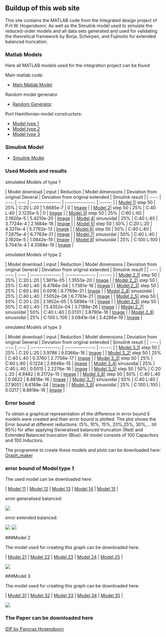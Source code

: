 ## Buildup of this web site

This site contains the MATLAB code from the Integrated design project of P.H.W. Hogendoorn. As well as the Simulink model used to simulate the reduced-order models and all data sets generated and used for validating the theoretical framework by Borja, Scherpen, and Fujimoto for extended balanced truncation.

### Matlab Models

Here all MATLAB models used for the integration project can be found

Main matlab code:
- [Main Matlab Model](https://github.com/PHW-H/IDP_extended_balanced_truncation/raw/main/RLC_system_Pancras_version.mat)

Random model generator
- [Random Generator](https://github.com/PHW-H/IDP_extended_balanced_truncation/raw/main/Random_model_generator.mat)

Port Hamiltonian model constructors:
- [Model type 1](https://github.com/PHW-H/IDP_extended_balanced_truncation/raw/main/Modeltype41.mat)
- [Model type 2](https://github.com/PHW-H/IDP_extended_balanced_truncation/raw/main/Modeltype42.mat)
- [Model type 3](https://github.com/PHW-H/IDP_extended_balanced_truncation/raw/main/Modeltype43.mat)


### Simulink Model 

- [Simulink Model](balanced_modelreduction_rlc.slx)

### Used Models and results

simulated Models of type 1

| Model download | input | Reduction |  Model dimensions | Deviation from original General | Deviation from original extended | Simulink result |
| :---: | :---: | :---: | :--------------: | :--------------: | :-----: |
| [Model 1](https://github.com/PHW-H/IDP_extended_balanced_truncation/raw/main/Model_1.mat)| step 50 | 25% | C:20 L:20 | 1.6685e-7 | 0 | [Image](https://github.com/PHW-H/IDP_extended_balanced_truncation/raw/main/Model_1.png) |
| [Model 2](https://github.com/PHW-H/IDP_extended_balanced_truncation/raw/main/Model_2.mat)| step 50 | 25% | C:40 L:40 | 2.1235e-5 | 0 | [Image](https://github.com/PHW-H/IDP_extended_balanced_truncation/raw/main/Model_2.png) |
| [Model 3](https://github.com/PHW-H/IDP_extended_balanced_truncation/raw/main/Model_3.mat)| step 50 | 25% | C:60 L:60 | 2.1920e-5 | 5.4210e-20 | [Image](https://github.com/PHW-H/IDP_extended_balanced_truncation/raw/main/Model_3.png) |
| [Model 4](https://github.com/PHW-H/IDP_extended_balanced_truncation/raw/main/Model_4.mat)| sinusoidal | 25% | C:40 L:40 | 3.7724e-4 | 2.1684e-18 | [Image](https://github.com/PHW-H/IDP_extended_balanced_truncation/raw/main/Model_4.png) |
| [Model 5](https://github.com/PHW-H/IDP_extended_balanced_truncation/raw/main/Model_5.mat)| step 50 | 50% | C:20 L:20 | 4.3211e-4 | 5.7762e-13 | [Image](https://github.com/PHW-H/IDP_extended_balanced_truncation/raw/main/Model_5.png) |
| [Model 6](https://github.com/PHW-H/IDP_extended_balanced_truncation/raw/main/Model_6.mat)| step 50 | 50% | C:40 L:40 | 7.2875e-4 | 6.7763e-21 | [Image](https://github.com/PHW-H/IDP_extended_balanced_truncation/raw/main/Model_6.png) |
| [Model 7](https://github.com/PHW-H/IDP_extended_balanced_truncation/raw/main/Model_7.mat)| sinusoidal | 50% | C:40 L:40 | 2.1920e-5 | 1.0842e-19 | [Image](https://github.com/PHW-H/IDP_extended_balanced_truncation/raw/main/Model_7.png) |
| [Model 8](https://github.com/PHW-H/IDP_extended_balanced_truncation/raw/main/Model_8.mat)| sinusoidal | 25% | C:100 L:100 | 5.7047e-4 | 4.3368e-19 | [Image](https://github.com/PHW-H/IDP_extended_balanced_truncation/raw/main/Model_8.png) |

simulated Models of type 2

| Model download | input | Reduction |  Model dimensions | Deviation from original General | Deviation from original extended | Simulink result |
| :---: | :---: | :---: | :--------------: | :--------------: | :-----: |
| [Model 2_1](https://github.com/PHW-H/IDP_extended_balanced_truncation/raw/main/Model_2_1.mat)| step 50 | 25% | C:20 L:20 | 1.3611e-05 | 1.3553e-20 | [Image](https://github.com/PHW-H/IDP_extended_balanced_truncation/raw/main/Model_2_1.png) |
| [Model 2_2](https://github.com/PHW-H/IDP_extended_balanced_truncation/raw/main/Model_2_2.mat)| step 50 | 25% | C:40 L:40 | 6.4766e-04 | 1.7381e-18 | [Image](https://github.com/PHW-H/IDP_extended_balanced_truncation/raw/main/Model_2_2.png) |
| [Model 2_3](https://github.com/PHW-H/IDP_extended_balanced_truncation/raw/main/Model_2_3.mat)| step 50 | 25% | C:60 L:60 | 0.0016 | 6.7769e-21 | [Image](https://github.com/PHW-H/IDP_extended_balanced_truncation/raw/main/Model_2_3.png) |
| [Model 2_4](https://github.com/PHW-H/IDP_extended_balanced_truncation/raw/main/Model_2_4.mat)| sinusoidal | 25% | C:40 L:40 | 7.5052e-06 | 6.7761e-21 | [Image](https://github.com/PHW-H/IDP_extended_balanced_truncation/raw/main/Model_2_4.png) |
| [Model 2_5](https://github.com/PHW-H/IDP_extended_balanced_truncation/raw/main/Model_2_5.mat)| step 50 | 50% | C:20 L:20 | 2.1852e-05 | 5.5896e-13 | [Image](https://github.com/PHW-H/IDP_extended_balanced_truncation/raw/main/Model_2_5.png) |
| [Model 2_6](https://github.com/PHW-H/IDP_extended_balanced_truncation/raw/main/Model_2_6.mat)| step 50 | 50% | C:40 L:40 | 73.4352e-04 | 3.7188e-26 | [Image](https://github.com/PHW-H/IDP_extended_balanced_truncation/raw/main/Model_2_6.png) |
| [Model 2_7](https://github.com/PHW-H/IDP_extended_balanced_truncation/raw/main/Model_2_7.mat)| sinusoidal | 50% | C:40 L:40 | 0.0131 | 3.8790e-18 | [Image](https://github.com/PHW-H/IDP_extended_balanced_truncation/raw/main/Model_2_7.png) |
| [Model 2_8](https://github.com/PHW-H/IDP_extended_balanced_truncation/raw/main/Model_2_8.mat)| sinusoidal | 25% | C:100 L:100 | 3.0941e-04 | 3.4286e-19 | [Image](https://github.com/PHW-H/IDP_extended_balanced_truncation/raw/main/Model_2_8.png) |

simulated Models of type 3

| Model download | input | Reduction |  Model dimensions | Deviation from original General | Deviation from original extended | Simulink result |
| :---: | :---: | :---: | :--------------: | :--------------: | :-----: |
| [Model 3_1](https://github.com/PHW-H/IDP_extended_balanced_truncation/raw/main/Model_3_1.mat)| step 50 | 25% | C:20 L:20 | 3.9786 | 9.0366e-16 | [Image](https://github.com/PHW-H/IDP_extended_balanced_truncation/raw/main/Model_3_1.png) |
| [Model 3_2](https://github.com/PHW-H/IDP_extended_balanced_truncation/raw/main/Model_3_2.mat)| step 50 | 25% | C:40 L:40 | 0.3760 | 2.7756e-17 | [Image](https://github.com/PHW-H/IDP_extended_balanced_truncation/raw/main/Model_3_2.png) |
| [Model 3_3](https://github.com/PHW-H/IDP_extended_balanced_truncation/raw/main/Model_3_3.mat)| step 50 | 25% | C:60 L:60 | 0.1224 | 2.6646e-15 | [Image](https://github.com/PHW-H/IDP_extended_balanced_truncation/raw/main/Model_3_3.png) |
| [Model 3_4](https://github.com/PHW-H/IDP_extended_balanced_truncation/raw/main/Model_3_4.mat)| sinusoidal | 25% | C:40 L:40 | 0.0015 | 2.2276e-16 | [Image](https://github.com/PHW-H/IDP_extended_balanced_truncation/raw/main/Model_3_4.png) |
| [Model 3_5](https://github.com/PHW-H/IDP_extended_balanced_truncation/raw/main/Model_3_5.mat)| step 50 | 50% | C:20 L:20 | 4.9462 | 6.2172e-15 | [Image](https://github.com/PHW-H/IDP_extended_balanced_truncation/raw/main/Model_3_5.png) |
| [Model 3_6](https://github.com/PHW-H/IDP_extended_balanced_truncation/raw/main/Model_3_6.mat)| step 50 | 50% | C:40 L:40 | 0.0622 | 8.8818e-16 | [Image](https://github.com/PHW-H/IDP_extended_balanced_truncation/raw/main/Model_3_6.png) |
| [Model 3_7](https://github.com/PHW-H/IDP_extended_balanced_truncation/raw/main/Model_3_7.mat)| sinusoidal | 50% | C:40 L:40 | 27.9051 | 6.6169e-24 | [Image](https://github.com/PHW-H/IDP_extended_balanced_truncation/raw/main/Model_3_7.png) |
| [Model 3_8](https://github.com/PHW-H/IDP_extended_balanced_truncation/raw/main/Model_3_8.mat)| sinusoidal | 25% | C:100 L:100 | 0.0217 | 8.8818e-16 | [Image](https://github.com/PHW-H/IDP_extended_balanced_truncation/raw/main/Model_3_8.png) |

### Error bound

To obtain a graphical representation of the difference in error bound 5 models were created and their error bound is plotted. The plot shows the Error bound at different reductions: (5%, 10%, 15%, 20%,25%, 30%,... till 95%) for after applying Generalised balanced truncation (Red) and Extended Balanced truncation (Blue). All model consists of 100 Capacitors and 100 Inductors.

The programme to create these models and plots can be downloaded here: [Graph_maker](https://github.com/PHW-H/IDP_extended_balanced_truncation/raw/main/plots_maken.mat)

### error bound of Model type 1

The used model can be downloaded here:

| [Model 11](https://github.com/PHW-H/IDP_extended_balanced_truncation/raw/main/Model_11.mat) | [Model 12](https://github.com/PHW-H/IDP_extended_balanced_truncation/raw/main/Model_12.mat) | [Model 13](https://github.com/PHW-H/IDP_extended_balanced_truncation/raw/main/Model_13.mat) | [Model 14](https://github.com/PHW-H/IDP_extended_balanced_truncation/raw/main/Model_14.mat) | [Model 15](https://github.com/PHW-H/IDP_extended_balanced_truncation/raw/main/Model_15.mat) |


error generalised balanced:

<img src="error_type1_general.png">

error extended balanced:

<img src="error_type1_extanded.png">


<img src="model_1_all_error_rb.png">

###Model 2

The model used for creating this graph can be downloaded here:

| [Model 21](https://github.com/PHW-H/IDP_extended_balanced_truncation/raw/main/Model_21.mat) | [Model 22](https://github.com/PHW-H/IDP_extended_balanced_truncation/raw/main/Model_22.mat) | [Model 23](https://github.com/PHW-H/IDP_extended_balanced_truncation/raw/main/Model_23.mat) | [Model 24](https://github.com/PHW-H/IDP_extended_balanced_truncation/raw/main/Model_24.mat) | [Model 25](https://github.com/PHW-H/IDP_extended_balanced_truncation/raw/main/Model_25.mat) |

<img src="model_2_all_error_rb.png">

###Model 3

The model used for creating this graph can be downloaded here:

| [Model 31](https://github.com/PHW-H/IDP_extended_balanced_truncation/raw/main/Model_31.mat) | [Model 32](https://github.com/PHW-H/IDP_extended_balanced_truncation/raw/main/Model_32.mat) | [Model 33](https://github.com/PHW-H/IDP_extended_balanced_truncation/raw/main/Model_33.mat) | [Model 34](https://github.com/PHW-H/IDP_extended_balanced_truncation/raw/main/Model_34.mat) | [Model 35](https://github.com/PHW-H/IDP_extended_balanced_truncation/raw/main/Model_35.mat) |

<img src="model_3_all_error_rb.png">

### The Paper can be downloaded here

[IDP by Pancras Hogendoorn](Reductionoflarge_scaleelectricalmodels.pdf)
